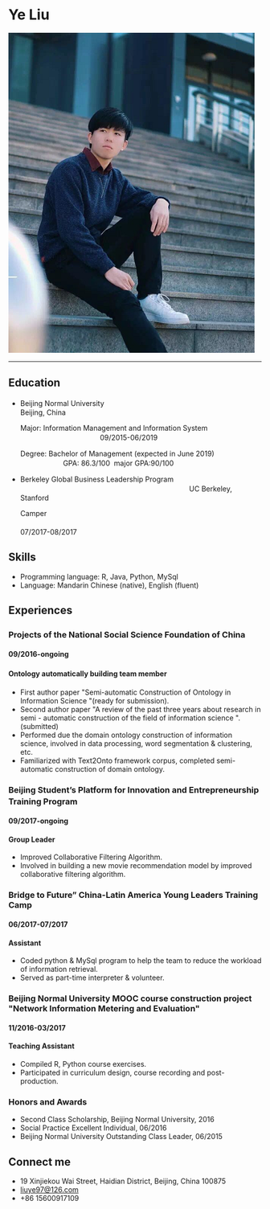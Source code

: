 Ye Liu
===========================
![Image text](https://raw.githubusercontent.com/Yeah-Liu/Yeah-Liu.github.io/master/1.png)
****
## Education
* 	
	Beijing Normal University　　　　　　　　　　　　　　　　　　　　　　　　　　　　　　　　　　Beijing, China

	Major: Information Management and Information System                                                     　　　　09/2015-06/2019

	Degree: Bachelor of Management (expected in June 2019)                                         　GPA: 86.3/100  major GPA:90/100
*	
	Berkeley Global Business Leadership Program 　　　　　　　　　　　　　　　　　　　　　　　　UC Berkeley, Stanford 

	Camper 　　　　　　　　　　　　　　　　　　　　　　　　　　　　　　　　　　　　　　　　07/2017-08/2017

## Skills
*	
	Programming language: R, Java, Python, MySql
*	
	Language: Mandarin Chinese (native), English (fluent)
	
## Experiences

### Projects of the National Social Science Foundation of China　　　　　　　　　　　　　　　　　　　　　　　　　　　　　　　　　　　　　　　 
#### 09/2016-ongoing
#### Ontology automatically building team member　　　　　　　　　
*	 
	First author paper "Semi-automatic Construction of Ontology in Information Science "(ready for submission).
*	
	Second author paper "A review of the past three years about research in semi - automatic construction of the field of information science ".(submitted)
*	
	Performed due the domain ontology construction of information science, involved in data processing, word segmentation & clustering, etc.
*	
	Familiarized with Text2Onto framework corpus, completed semi-automatic construction of domain ontology.
	
### Beijing Student’s Platform for Innovation and Entrepreneurship Training Program　　　　　　      
#### 09/2017-ongoing
#### Group Leader                                                                      
*	
	Improved Collaborative Filtering Algorithm.
*	
	Involved in building a new movie recommendation model by improved collaborative filtering algorithm.

### Bridge to Future” China-Latin America Young Leaders Training Camp                 
#### 06/2017-07/2017
#### Assistant                                                                      
*	
	Coded python & MySql program to help the team to reduce the workload of information retrieval.
*	
	Served as part-time interpreter & volunteer. 
	
### Beijing Normal University MOOC course construction project "Network Information Metering and Evaluation"                    
#### 11/2016-03/2017
#### Teaching Assistant                                                              
*	
	Compiled R, Python course exercises.
*	
	Participated in curriculum design, course recording and post-production.
	
### Honors and Awards
*	
	Second Class Scholarship, Beijing Normal University, 2016
*
	Social Practice Excellent Individual, 06/2016
*
	Beijing Normal University Outstanding Class Leader, 06/2015 

## Connect me
*	
	19 Xinjiekou Wai Street, Haidian District, Beijing, China 100875
*	
	liuye97@126.com
*	
	+86 15600917109
	

